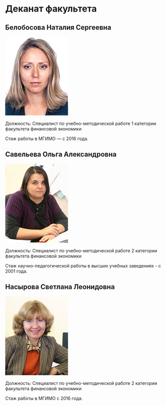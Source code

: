 # Деканат факультета

  
## Белобосова Наталия Сергеевна

![](img/belobosova_ns.jpg)

Должность: Специалист по учебно-методической работе 1 категории факультета финансовой экономики

Стаж работы в МГИМО — с 2016 года.
	

## Савельева Ольга Александровна

![](img/saveleva_oa.jpg)

Должность: Специалист по учебно-методической работе 2 категории факультета финансовой экономики

Стаж научно-педагогической работы в высших учебных заведениях - с 2001 года.


## Насырова Светлана Леонидовна

![](img/nasyrova_sl.jpg)

Должность: Специалист по учебно-методической работе 2 категории факультета финансовой экономики

Стаж работы в МГИМО с 2016 года.
